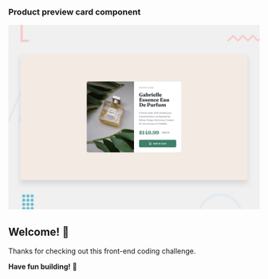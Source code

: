 ### Product preview card component

![Design preview for the Product preview card component coding challenge](./design/desktop-preview.jpg)

## Welcome! 👋

Thanks for checking out this front-end coding challenge.

**Have fun building!** 🚀

